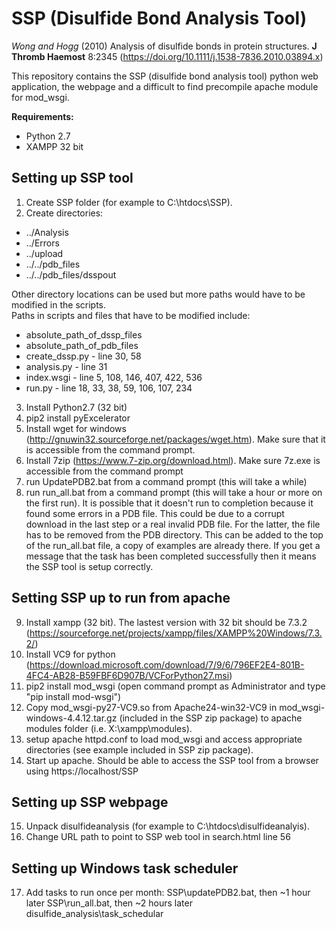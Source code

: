 # SSP (Disulfide Bond Analysis Tool)

_Wong and Hogg_ (2010) Analysis of disulfide bonds in protein structures. **J Thromb Haemost** 8:2345 (https://doi.org/10.1111/j.1538-7836.2010.03894.x)

This repository contains the SSP (disulfide bond analysis tool) python web application, the webpage and a difficult to find precompile apache module for mod_wsgi.  
  
**Requirements:**
- Python 2.7
- XAMPP 32 bit

## Setting up SSP tool
1. Create SSP folder (for example to C:\htdocs\SSP).
2. Create directories:
 - ../Analysis
 - ../Errors
 - ../upload
 - ../../pdb_files
 - ../../pdb_files/dsspout 
   
Other directory locations can be used but more paths would have to be modified in the scripts.  
Paths in scripts and files that have to be modified include:
 - absolute_path_of_dssp_files
 - absolute_path_of_pdb_files
 - create_dssp.py - line 30, 58
 - analysis.py - line 31
 - index.wsgi - line 5, 108, 146, 407, 422, 536
 - run.py - line 18, 33, 38, 59, 106, 107, 234

3. Install Python2.7 (32 bit)
4. pip2 install pyExcelerator
5. Install wget for windows (http://gnuwin32.sourceforge.net/packages/wget.htm). Make sure that it is accessible from the command prompt.
6. Install 7zip (https://www.7-zip.org/download.html). Make sure 7z.exe is accessible from the command prompt
7. run UpdatePDB2.bat from a command prompt (this will take a while)
8. run run_all.bat from a command prompt (this will take a hour or more on the first run). It is possible that it doesn't run to completion because it found some errors in a PDB file. This could be due to a corrupt download in the last step or a real invalid PDB file. For the latter, the file has to be removed from the PDB directory. This can be added to the top of the run_all.bat file, a copy of examples are already there. If you get a message that the task has been completed successfully then it means the SSP tool is setup correctly.

## Setting SSP up to run from apache
9. Install xampp (32 bit). The lastest version with 32 bit should be 7.3.2 (https://sourceforge.net/projects/xampp/files/XAMPP%20Windows/7.3.2/)
10. Install VC9 for python (https://download.microsoft.com/download/7/9/6/796EF2E4-801B-4FC4-AB28-B59FBF6D907B/VCForPython27.msi)
11. pip2 install mod_wsgi (open command prompt as Administrator and type "pip install mod-wsgi")
12. Copy mod_wsgi-py27-VC9.so from Apache24-win32-VC9 in mod_wsgi-windows-4.4.12.tar.gz (included in the SSP zip package) to apache modules folder (i.e. X:\xampp\modules).
13. setup apache httpd.conf to load mod_wsgi and access appropriate directories (see example included in SSP zip package).
14. Start up apache. Should be able to access the SSP tool from a browser using https://localhost/SSP

## Setting up SSP webpage
15. Unpack disulfideanalysis (for example to C:\htdocs\disulfideanalyis).
16. Change URL path to point to SSP web tool in search.html line 56

## Setting up Windows task scheduler
17. Add tasks to run once per month: SSP\updatePDB2.bat, then ~1 hour later SSP\run_all.bat, then ~2 hours later disulfide_analysis\task_schedular
